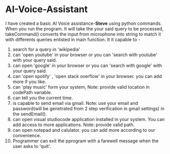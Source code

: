 # AI-Voice-Assistant
I have created a basic AI Voice assistance-**Steve** using python commands. When you run the program. It will take the your said query to be processed, takeCommand() converts the input from microphone into string to match it with differents queries enlisted in main function.
It it capable to -
1. search for a query in 'wikipedia'
2. can 'open youtube' in your browser or you can 'search with youtube' with your query said.
3. can open 'google' in your browser or you can 'search with google' with your query said.
4. can 'open spotify' , 'open stack overflow' in your browser. you can add more if you like.
5. can 'play music' form your system, Note: provide valid location in codePath variable.
6. can tell you the current time.
7. is capable to send email via gmail. Note: use your email and password(will be genetrated from 2 step verification in gmail settings) in the sendEmail().
8. can open visual studiocode application installed in your system. You can add access to more applications. Note: provide valid path. 
9. can open notepad and calulator. you can add more according to our convenience.
10. Programmer can exit the pprogram with a farewell message when the user asks to 'quit'.
